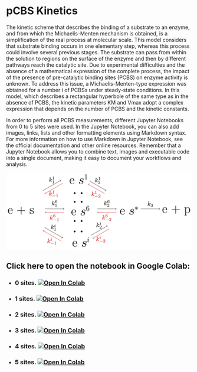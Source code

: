 # pCBS Kinetics


  The kinetic scheme that describes the binding of a substrate to an enzyme, and from which the Michaelis-Menten mechanism is obtained, is a simplification of the real process at molecular scale. This model considers that substrate binding occurs in one elementary step, whereas this process could involve several previous stages. The substrate can pass from within the solution to regions on the surface of the enzyme and then by different pathways reach the catalytic site. Due to experimental difficulties and the absence of a mathematical expression of the complete process, the impact of the presence of pre-catalytic binding sites (PCBS) on enzyme activity is unknown. To address this issue, a Michaelis-Menten-type expression was obtained for a number i of PCBSs under steady-state conditions. In this model, which describes a rectangular hyperbole of the same type as in the absence of PCBS, the kinetic parameters KM and Vmax adopt a complex expression that depends on the number of PCBS and the kinetic constants. 
  
  In order to perform all PCBS measurements, different Jupyter Notebooks from 0 to 5 sites were used. In the Jupyter Notebook, you can also add images, links, lists and other formatting elements using Markdown syntax. For more information on how to use Markdown in Jupyter Notebook, see the official documentation and other online resources. Remember that a Jupyter Notebook allows you to combine text, images and executable code into a single document, making it easy to document your workflows and analysis.

![alt text](https://github.com/HumanOsv/Logos/blob/master/Imagen.png) 

## Click here to open the notebook in Google Colab:

* ### 0 sites. [![Open In Colab](https://colab.research.google.com/assets/colab-badge.svg)](https://colab.research.google.com/github/googlecolab/colabtools/blob/master/notebooks/colab-github-demo.ipynb)

* ### 1 sites. [![Open In Colab](https://colab.research.google.com/assets/colab-badge.svg)](https://colab.research.google.com/github/googlecolab/colabtools/blob/master/notebooks/colab-github-demo.ipynb)

* ### 2 sites. [![Open In Colab](https://colab.research.google.com/assets/colab-badge.svg)](https://colab.research.google.com/github/googlecolab/colabtools/blob/master/notebooks/colab-github-demo.ipynb)

* ### 3 sites. [![Open In Colab](https://colab.research.google.com/assets/colab-badge.svg)](https://colab.research.google.com/github/googlecolab/colabtools/blob/master/notebooks/colab-github-demo.ipynb)

* ### 4 sites. [![Open In Colab](https://colab.research.google.com/assets/colab-badge.svg)](https://colab.research.google.com/github/googlecolab/colabtools/blob/master/notebooks/colab-github-demo.ipynb)

* ### 5 sites. [![Open In Colab](https://colab.research.google.com/assets/colab-badge.svg)](https://colab.research.google.com/github/googlecolab/colabtools/blob/master/notebooks/colab-github-demo.ipynb)

